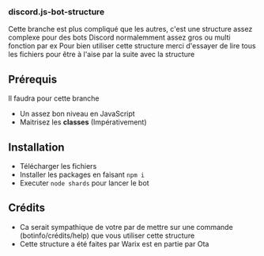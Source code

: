 ### discord.js-bot-structure

Cette branche est plus compliqué que les autres, c'est une structure assez complexe pour des bots Discord normalemment assez gros ou multi fonction par ex
Pour bien utiliser cette structure merci d'essayer de lire tous les fichiers pour être à l'aise par la suite avec la structure

## Prérequis

Il faudra pour cette branche
- Un assez bon niveau en JavaScript
- Maitrisez les **classes** (Impérativement)


## Installation

- Télécharger les fichiers
- Installer les packages en faisant `npm i`
- Executer `node shards` pour lancer le bot

## Crédits

- Ca serait sympathique de votre par de mettre sur une commande (botinfo/crédits/help) que vous utiliser cette structure
- Cette structure a été faites par Warix est en partie par Ota